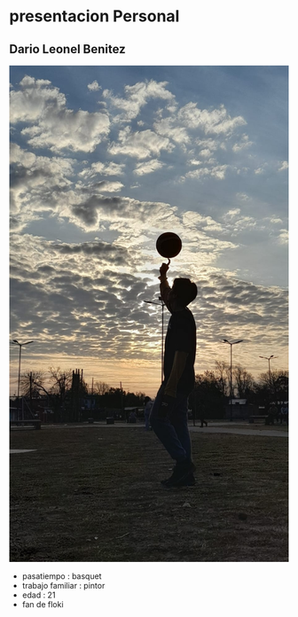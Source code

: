 # presentacion Personal
## Dario Leonel Benitez
![enamorado del basquet](./img/WhatsApp%20Image%202023-09-01%20at%2010.14.53%20AM.jpeg)
- pasatiempo : basquet
- trabajo familiar : pintor   
- edad : 21
- fan de floki